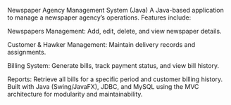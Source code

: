 Newspaper Agency Management System (Java)
A Java-based application to manage a newspaper agency’s operations. Features include:

Newspapers Management: Add, edit, delete, and view newspaper details.

Customer & Hawker Management: Maintain delivery records and assignments.

Billing System: Generate bills, track payment status, and view bill history.

Reports: Retrieve all bills for a specific period and customer billing history.
Built with Java (Swing/JavaFX), JDBC, and MySQL using the MVC architecture for modularity and maintainability.
